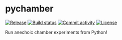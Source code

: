 # pychamber

[![Release](https://img.shields.io/github/v/release/pychamber/pychamber)](https://img.shields.io/github/v/release/pychamber/pychamber)
[![Build status](https://img.shields.io/github/actions/workflow/status/pychamber/pychamber/main.yml?branch=main)](https://github.com/pychamber/pychamber/actions/workflows/main.yml?query=branch%3Amain)
[![Commit activity](https://img.shields.io/github/commit-activity/m/pychamber/pychamber)](https://img.shields.io/github/commit-activity/m/pychamber/pychamber)
[![License](https://img.shields.io/github/license/pychamber/pychamber)](https://img.shields.io/github/license/pychamber/pychamber)

Run anechoic chamber experiments from Python!